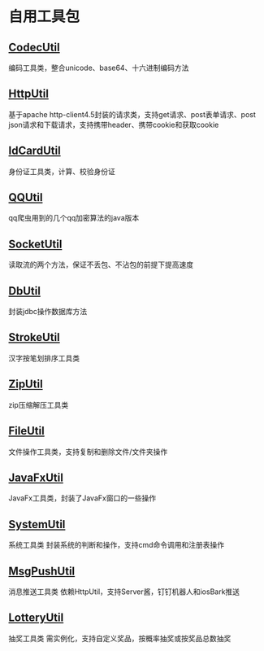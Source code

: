 # 自用工具包

## [CodecUtil](src/main/java/cn/xanderye/util/CodecUtil.java)

编码工具类，整合unicode、base64、十六进制编码方法

## [HttpUtil](src/main/java/cn/xanderye/util/HttpUtil.java)

基于apache http-client4.5封装的请求类，支持get请求、post表单请求、post json请求和下载请求，支持携带header、携带cookie和获取cookie

## [IdCardUtil](src/main/java/cn/xanderye/util/IdCardUtil.java)

身份证工具类，计算、校验身份证

## [QQUtil](src/main/java/cn/xanderye/util/QQUtil.java)

qq爬虫用到的几个qq加密算法的java版本

## [SocketUtil](src/main/java/cn/xanderye/util/SocketUtil.java)

读取流的两个方法，保证不丢包、不沾包的前提下提高速度

## [DbUtil](src/main/java/cn/xanderye/util/DbUtil.java)

封装jdbc操作数据库方法

## [StrokeUtil](src/main/java/cn/xanderye/util/StrokeUtil.java)

汉字按笔划排序工具类

## [ZipUtil](src/main/java/cn/xanderye/util/ZipUtil.java)

zip压缩解压工具类

## [FileUtil](src/main/java/cn/xanderye/util/FileUtil.java)

文件操作工具类，支持复制和删除文件/文件夹操作

## [JavaFxUtil](src/main/java/cn/xanderye/util/JavaFxUtil.java)

JavaFx工具类，封装了JavaFx窗口的一些操作

## [SystemUtil](src/main/java/cn/xanderye/util/SystemUtil.java)

系统工具类 封装系统的判断和操作，支持cmd命令调用和注册表操作

## [MsgPushUtil](src/main/java/cn/xanderye/util/MsgPushUtil.java)

消息推送工具类 依赖HttpUtil，支持Server酱，钉钉机器人和iosBark推送

## [LotteryUtil](src/main/java/cn/xanderye/util/LotteryUtil.java)

抽奖工具类 需实例化，支持自定义奖品，按概率抽奖或按奖品总数抽奖
